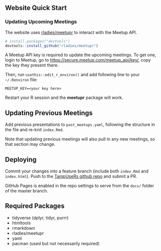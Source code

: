 ## Website Quick Start

### Updating Upcoming Meetings

The website uses [rladies/meetupr](https://github.com/rladies/meetupr) to interact with the Meetup API.

```r
# install.packages("devtools")
devtools::install_github("rladies/meetupr")
```

A Meetup API key is required to update the upcoming meetings.
To get one, login to Meetup, go to <https://secure.meetup.com/meetup_api/key/>, copy the key they present there.

Then, run `usethis::edit_r_environ()` and add following line to your `~/.Renviron` file:

```
MEETUP_KEY=<your key here>
```

Restart your R session and the **meetupr** package will work.

## Updating Previous Meetings

Add previous presentations to `past_meetups.yaml`, following the structure in the file and re-knit `index.Rmd`.

Note that updating previous meetings will also pull in any new meetings, so that section may change.

## Deploying

Commit your changes into a feature branch (include both `index.Rmd` and `index.html`). 
Push to the [TampUseRs github repo](https://github.com/TampaUseRs/TampaUseRs) and submit a PR.

GitHub Pages is enabled in the repo settings to serve from the `docs/` folder of the master branch.


## Required Packages

- tidyverse (dplyr, tidyr, purrr)
- htmltools
- rmarkdown
- rladies/meetupr
- yaml
- pacman (used but not necessarily required)